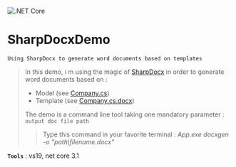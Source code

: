 ![.NET Core](https://github.com/aimenux/SharpDocxDemo/workflows/.NET%20Core/badge.svg)
# SharpDocxDemo
```
Using SharpDocx to generate word documents based on templates
```
> In this demo, i m using the magic of [SharpDocx](https://github.com/egonl/SharpDocx) in order to generate word documents based on :
> - Model (see [Company.cs](https://github.com/aimenux/SharpDocxDemo/blob/main/Lib/Models))
> - Template (see [Company.cs.docx](https://github.com/aimenux/SharpDocxDemo/tree/main/Lib/Views))
>
> The demo is a command line tool taking one mandatory parameter : `output doc file path`
>> Type this command in your favorite terminal : *App.exe docxgen -o "path\filename.docx"*

**`Tools`** : vs19, net core 3.1